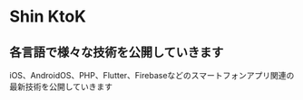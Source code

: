 # Shin KtoK

## 各言語で様々な技術を公開していきます

iOS、AndroidOS、PHP、Flutter、Firebaseなどのスマートフォンアプリ関連の最新技術を公開していきます
